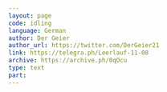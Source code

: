 ```yaml
---
layout: page
code: idling
language: German
author: Der Geier
author_url: https://twitter.com/DerGeier21
link: https://telegra.ph/Leerlauf-11-08
archive: https://archive.ph/0qOcu
type: text
part: 
---
```

